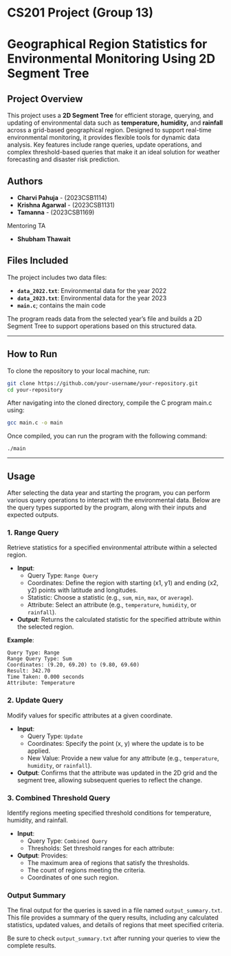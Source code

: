 # CS201 Project (Group 13)
# Geographical Region Statistics for Environmental Monitoring Using 2D Segment Tree

## Project Overview

This project uses a **2D Segment Tree** for efficient storage, querying, and updating of environmental data such as **temperature, humidity,** and **rainfall** across a grid-based geographical region. Designed to support real-time environmental monitoring, it provides flexible tools for dynamic data analysis. Key features include range queries, update operations, and complex threshold-based queries that make it an ideal solution for weather forecasting and disaster risk prediction.

## Authors

- **Charvi Pahuja** - (2023CSB1114)
- **Krishna Agarwal** - (2023CSB1131)
- **Tamanna** - (2023CSB1169)

Mentoring TA
- **Shubham Thawait**


## Files Included

The project includes two data files:
- **`data_2022.txt`**: Environmental data for the year 2022
- **`data_2023.txt`**: Environmental data for the year 2023
- **`main.c`**; contains the main code

The program reads data from the selected year’s file and builds a 2D Segment Tree to support operations based on this structured data.

---

## How to Run 
To clone the repository to your local machine, run:
```bash
git clone https://github.com/your-username/your-repository.git
cd your-repository
```
After navigating into the cloned directory, compile the C program main.c using:
```bash
gcc main.c -o main
```
Once compiled, you can run the program with the following command:
```
./main
```
---
## Usage

After selecting the data year and starting the program, you can perform various query operations to interact with the environmental data. Below are the query types supported by the program, along with their inputs and expected outputs.

### 1. Range Query
Retrieve statistics for a specified environmental attribute within a selected region.

- **Input**:
  - Query Type: `Range Query`
  - Coordinates: Define the region with starting (x1, y1) and ending (x2, y2) points with latitude and longitudes.
  - Statistic: Choose a statistic (e.g., `sum`, `min`, `max`, or `average`).
  - Attribute: Select an attribute (e.g., `temperature`, `humidity`, or `rainfall`).
- **Output**: Returns the calculated statistic for the specified attribute within the selected region.

**Example**:
```plaintext
Query Type: Range
Range Query Type: Sum
Coordinates: (9.20, 69.20) to (9.80, 69.60)
Result: 342.70
Time Taken: 0.000 seconds
Attribute: Temperature
```
### 2. Update Query

Modify values for specific attributes at a given coordinate.

- **Input**:
  - Query Type: `Update`
  - Coordinates: Specify the point (x, y) where the update is to be applied.
  - New Value: Provide a new value for any attribute (e.g., `temperature`, `humidity`, or `rainfall`).
- **Output**: Confirms that the attribute was updated in the 2D grid and the segment tree, allowing subsequent queries to reflect the change.

### 3. Combined Threshold Query

Identify regions meeting specified threshold conditions for temperature, humidity, and rainfall.

- **Input**:
  - Query Type: `Combined Query`
  - Thresholds: Set threshold ranges for each attribute:
- **Output**: Provides:
  - The maximum area of regions that satisfy the thresholds.
  - The count of regions meeting the criteria.
  - Coordinates of one such region.
    
### Output Summary

The final output for the queries is saved in a file named `output_summary.txt`. This file provides a summary of the query results, including any calculated statistics, updated values, and details of regions that meet specified criteria. 

Be sure to check `output_summary.txt` after running your queries to view the complete results.
